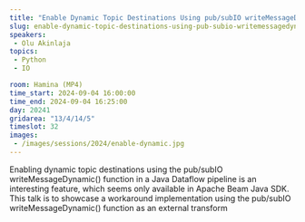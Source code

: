 ```yaml
---
title: "Enable Dynamic Topic Destinations Using pub/subIO writeMessageDynamic() in Python pipelines"
slug: enable-dynamic-topic-destinations-using-pub-subio-writemessagedynamic-in-python-pipelines
speakers:
 - Olu Akinlaja
topics:
 - Python
 - IO

room: Hamina (MP4)
time_start: 2024-09-04 16:00:00
time_end: 2024-09-04 16:25:00
day: 20241
gridarea: "13/4/14/5"
timeslot: 32
images:
 - /images/sessions/2024/enable-dynamic.jpg 
---
```


Enabling dynamic topic destinations using the pub/subIO writeMessageDynamic() function in a Java Dataflow pipeline is an interesting feature, which seems only available in Apache Beam Java SDK. This talk is to showcase a workaround implementation using the pub/subIO writeMessageDynamic() function as an external transform